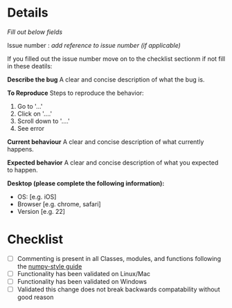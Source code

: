 # Details

*Fill out below fields*

Issue number : *add reference to issue number (if applicable)*

If you filled out the issue number move on to the checklist sectionm if not fill in these deatils:

**Describe the bug**
A clear and concise description of what the bug is.

**To Reproduce**
Steps to reproduce the behavior:
1. Go to '...'
2. Click on '....'
3. Scroll down to '....'
4. See error

**Current behaviour**
A clear and concise description of what currently happens.

**Expected behavior**
A clear and concise description of what you expected to happen.

**Desktop (please complete the following information):**
 - OS: [e.g. iOS]
 - Browser [e.g. chrome, safari]
 - Version [e.g. 22]

# Checklist

- [ ] Commenting is present in all Classes, modules, and functions following the [numpy-style guide](https://numpydoc.readthedocs.io/en/latest/format.html)
- [ ] Functionality has been validated on Linux/Mac
- [ ] Functionality has been validated on Windows
- [ ] Validated this change does not break backwards compatability without good reason
